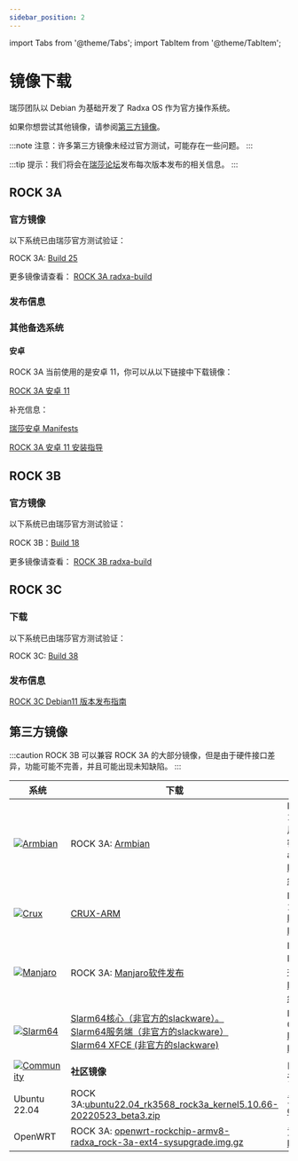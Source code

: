 ```yaml
---
sidebar_position: 2
---
```


import Tabs from '@theme/Tabs';
import TabItem from '@theme/TabItem';

# 镜像下载

瑞莎团队以 Debian 为基础开发了 Radxa OS 作为官方操作系统。

如果你想尝试其他镜像，请参阅[第三方镜像](#第三方镜像)。

:::note
注意：许多第三方镜像未经过官方测试，可能存在一些问题。
:::

:::tip
提示：我们将会在[瑞莎论坛](https://forum.radxa.com/)发布每次版本发布的相关信息。
:::

<Tabs queryString="model">
<TabItem value="ROCK 3A">

## ROCK 3A

### 官方镜像

以下系统已由瑞莎官方测试验证：

ROCK 3A: [Build 25](https://github.com/radxa-build/rock-3a/releases/download/b25/rock-3a_debian_bullseye_xfce_b25.img.xz)

更多镜像请查看： [ROCK 3A radxa-build](https://github.com/radxa-build/rock-3a/releases/latest)

### 发布信息

### 其他备选系统

#### 安卓

ROCK 3A 当前使用的是安卓 11，你可以从以下链接中下载镜像：

[ROCK 3A 安卓 11](https://dl.radxa.com/rock3/images/android/rock3a-android11-20220408_1204-gpt.img.xz)

补充信息：

[瑞莎安卓 Manifests](https://github.com/radxa/manifests)

[ROCK 3A 安卓 11 安装指导](https://wiki.radxa.com/Rock3/install/usb-install)
</TabItem>
<TabItem value="ROCK 3B">

## ROCK 3B

### 官方镜像

以下系统已由瑞莎官方测试验证：

ROCK 3B：[Build 18](https://github.com/radxa-build/rock-3b/releases/download/b18/rock-3b_debian_bullseye_xfce_b18.img.xz)

更多镜像请查看： [ROCK 3B radxa-build](https://github.com/radxa-build/rock-3b/releases/latest)

</TabItem>
<TabItem value="ROCK 3C">

## ROCK 3C

### 下载

以下系统已由瑞莎官方测试验证：

ROCK 3C: [Build 38](https://github.com/radxa-build/rock-3c/releases/download/b38/rock-3c_debian_bullseye_xfce_b38.img.xz)

### 发布信息

[ROCK 3C Debian11 版本发布指南](https://forum.radxa.com/t/230428-system-release-notice-for-rock-3c/16282)

</TabItem>
</Tabs>

## 第三方镜像

:::caution
ROCK 3B 可以兼容 ROCK 3A 的大部分镜像，但是由于硬件接口差异，功能可能不完善，并且可能出现未知缺陷。
:::

| 系统                                                                                                                                          | 下载                                                                                                                                                                                                                                                                                                                                                                                                                                                                      | 版本信息                                                                                                                                                                                     |
| --------------------------------------------------------------------------------------------------------------------------------------------- | ------------------------------------------------------------------------------------------------------------------------------------------------------------------------------------------------------------------------------------------------------------------------------------------------------------------------------------------------------------------------------------------------------------------------------------------------------------------------- | -------------------------------------------------------------------------------------------------------------------------------------------------------------------------------------------- |
| [![Armbian](/img/third-party-images-pic/Armbian.webp)](https://discord.com/channels/855634073376260096/888960277788393553/912495051010084895) | ROCK 3A: [Armbian](https://www.armbian.com/rock-3a/)                                                                                                                                                                                                                                                                                                                                                                                                                      | Build 2021-11-23.<br/>用户名 : pi , 密码 : armbian<br/>[Discord讨论组](https://discord.com/channels/855634073376260096/888960277788393553/912495237748899851)                                |
| [![Crux](/img/third-party-images-pic/Crux-logo.webp)](http://dl.slarm64.org/crux/images/rock_3/)                                              | [CRUX-ARM](https://dl.slarm64.org/crux/images/rock_3/crux-arm-3.6-aarch64-core-rock_3-6.0.6-build-20221029.img.zst)                                                                                                                                                                                                                                                                                                                                                       | Build 2022-10-29.<br/>[README.TXT](http://dl.slarm64.org/slackware/images/rock_3/README.TXT)<br/>[Forum讨论组](https://forum.radxa.com/t/rock-3-crux-arm-aarch64/7183)                       |
| [![Manjaro](/img/third-party-images-pic/Manjaro-Logo.webp)](https://manjaro.org/download)                                                     | ROCK 3A: [Manjaro软件发布](https://github.com/manjaro-arm/rock3-a-images/releases)                                                                                                                                                                                                                                                                                                                                                                                        | Manjaro Product[安装指南](https://www.manjaro.org/)<br/>[Discord讨论组](https://discord.com/channels/855634073376260096/866316562520473600/916175047390003270)                               |
| [![Slarm64](/img/third-party-images-pic/Slarm64-logo.webp)](http://dl.slarm64.org/slackware/images/rock_3/)                                   | [Slarm64核心（非官方的slackware）。](https://dl.slarm64.org/slackware/images/rock_3/slarm64-current-aarch64-core-rock_3-6.2.0-build-20230305.img.zst)<br/>[Slarm64服务端（非官方的slackware）](https://dl.slarm64.org/slackware/images/rock_3/slarm64-current-aarch64-server-rock_3-6.2.0-build-20230305.img.zst)<br/>[Slarm64 XFCE (非官方的slackware)](https://dl.slarm64.org/slackware/images/rock_3/slarm64-current-aarch64-xfce-rock_3-6.2.0-build-20230305.img.zst) | Build 2023-03-05.<br/>[README.TXT](http://dl.slarm64.org/slackware/images/rock_3/README.TXT)<br/>[Forum讨论组](https://forum.radxa.com/t/rock-3-slarm64-aarch64-unofficial-slackware/7167/7) |
| [![Community](/img/third-party-images-pic/Community-logo.webp)](https://wiki.radxa.com/rock3/downloads/community_built_images)                | **社区镜像**                                                                                                                                                                                                                                                                                                                                                                                                                                                              | **由社区成员编译贡献**                                                                                                                                                                       |
| Ubuntu 22.04                                                                                                                                  | ROCK 3A:[ubuntu22.04_rk3568_rock3a_kernel5.10.66-20220523_beta3.zip](https://github.com/qxhome/rk3568-kernel5.10-alldrivers/releases/download/ubuntu22.04-kernel5.10-rk3568-rock3a-alldrivers-beta3/ubuntu22.04_rk3568_rock3a_kernel5.10.66-20220523_beta3.zip)                                                                                                                                                                                                           | 贡献者： [QXhome](https://forum.radxa.com/t/image-rock3a-kernel-5-10-66/10061)                                                                                                               |
| OpenWRT                                                                                                                                       | ROCK 3A: [openwrt-rockchip-armv8-radxa_rock-3a-ext4-sysupgrade.img.gz](https://github.com/mj22226/openwrt/releases/download/rockchip-5.18/openwrt-rockchip-armv8-radxa_rock-3a-ext4-sysupgrade.img.gz)                                                                                                                                                                                                                                                                    | 贡献者： [Marty Jones](https://github.com/mj22226)                                                                                                                                           |
